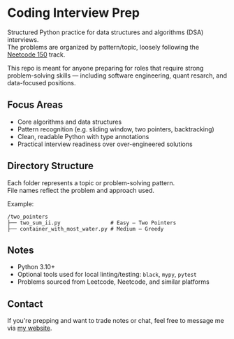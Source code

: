 # Coding Interview Prep

Structured Python practice for data structures and algorithms (DSA) interviews.  
The problems are organized by pattern/topic, loosely following the [Neetcode 150](https://neetcode.io/) track.

This repo is meant for anyone preparing for roles that require strong problem-solving skills — including software engineering, quant resarch, and data-focused positions.

## Focus Areas

- Core algorithms and data structures
- Pattern recognition (e.g. sliding window, two pointers, backtracking)
- Clean, readable Python with type annotations
- Practical interview readiness over over-engineered solutions

## Directory Structure

Each folder represents a topic or problem-solving pattern.  
File names reflect the problem and approach used.

Example:
```text
/two_pointers
├── two_sum_ii.py                # Easy – Two Pointers
├── container_with_most_water.py # Medium – Greedy
```

## Notes

- Python 3.10+
- Optional tools used for local linting/testing: `black`, `mypy`, `pytest`
- Problems sourced from Leetcode, Neetcode, and similar platforms

## Contact

If you're prepping and want to trade notes or chat, feel free to message me via [my website](https://zaneh12.github.io).
